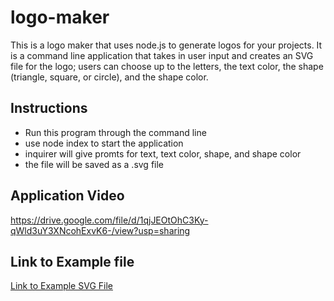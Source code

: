 # logo-maker
This is a logo maker that uses node.js to generate logos for your projects. It is a command line application that takes in user input and creates an SVG file for the logo; users can choose up to the letters, the text color, the shape (triangle, square, or circle), and the shape color.
## Instructions
- Run this program through the command line
- use node index to start the application 
- inquirer will give promts for text, text color, shape, and shape color
- the file will be saved as a .svg file
## Application Video 
https://drive.google.com/file/d/1qjJEOtOhC3Ky-qWld3uY3XNcohExvK6-/view?usp=sharing
## Link to Example file
[Link to Example SVG File](./examples/logo.svg)


